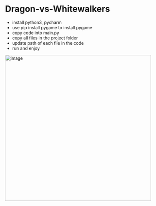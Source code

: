 # Dragon-vs-Whitewalkers

- install python3, pycharm
- use pip install pygame to install pygame
- copy code into main.py
- copy all files in the project folder
- update path of each file in the code
- run and enjoy
<img width="480" alt="image" src="https://github.com/rahuldwvdi/Dragon-vs-Whitewalkers/assets/51382525/c125a9d8-f6d5-4e7b-9917-fce044955e8b">

